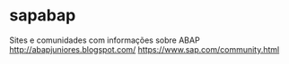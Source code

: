 # sapabap
Sites e comunidades com informações sobre ABAP
http://abapjuniores.blogspot.com/
https://www.sap.com/community.html
